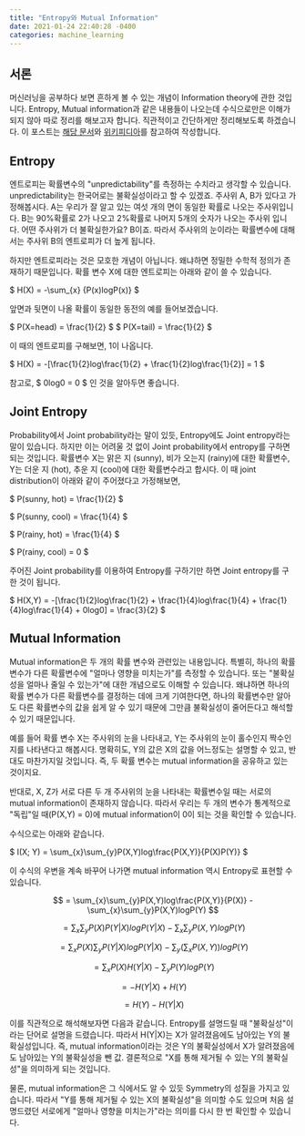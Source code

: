 ```yaml
---
title: "Entropy와 Mutual Information"
date: 2021-01-24 22:40:28 -0400
categories: machine_learning
---
```


<script type="text/x-mathjax-config">
MathJax.Hub.Config({
    displayAlign: "left"
});
</script>

## 서론 ##
머신러닝을 공부하다 보면 흔하게 볼 수 있는 개념이 Information theory에 관한 것입니다.
Entropy, Mutual information과 같은 내용들이 나오는데 수식으로만은 이해가 되지 않아 따로 정리를 해보고자 합니다.
직관적이고 간단하게만 정리해보도록 하겠습니다.
이 포스트는 [해당 문서](https://people.cs.umass.edu/~elm/Teaching/Docs/mutInf.pdf)와 [위키피디아](https://en.wikipedia.org/wiki/Mutual_information)를 참고하여 작성합니다.

## Entropy ##
엔트로피는 확률변수의 "unpredictability"를 측정하는 수치라고 생각할 수 있습니다.
unpredictability는 한국어로는 불확실성이라고 할 수 있겠죠.
주사위 A, B가 있다고 가정해봅시다.
A는 우리가 잘 알고 있는 여섯 개의 면이 동일한 확률로 나오는 주사위입니다.
B는 90%확률로 2가 나오고 2%확률로 나머지 5개의 숫자가 나오는 주사위 입니다.
어떤 주사위가 더 불확실한가요?
B이죠. 따라서 주사위의 눈이라는 확률변수에 대해서는 주사위 B의 엔트로피가 더 높게 됩니다.

하지만 엔트로피라는 것은 모호한 개념이 아닙니다.
왜냐하면 정밀한 수학적 정의가 존재하기 때문입니다.
확률 변수 X에 대한 엔트로피는 아래와 같이 쓸 수 있습니다.

$ H(X) = -\sum_{x} {P(x)logP(x)} $

앞면과 뒷면이 나올 확률이 동일한 동전의 예를 들어보겠습니다.

$ P(X=head) = \frac{1}{2} $
$ P(X=tail) = \frac{1}{2} $

이 때의 엔트로피를 구해보면, 1이 나옵니다.

$ H(X) = -[\frac{1}{2}log\frac{1}{2} + \frac{1}{2}log\frac{1}{2}] = 1 $

참고로, $ 0log0 = 0 $ 인 것을 알아두면 좋습니다.


## Joint Entropy ##
Probability에서 Joint probability라는 말이 있듯, Entropy에도 Joint entropy라는 말이 있습니다.
하지만 이는 어려울 것 없이 Joint probability에서 entropy를 구하면 되는 것입니다.
확률변수 X는 맑은 지 (sunny), 비가 오는지 (rainy)에 대한 확률변수, Y는 더운 지 (hot), 추운 지 (cool)에 대한 확률변수라고 합시다.
이 때 joint distribution이 아래와 같이 주어졌다고 가정해보면,

$ P(sunny, hot) = \frac{1}{2} $

$ P(sunny, cool) = \frac{1}{4} $

$ P(rainy, hot) = \frac{1}{4} $

$ P(rainy, cool) = 0 $

주어진 Joint probability를 이용하여 Entropy를 구하기만 하면 Joint entropy를 구한 것이 됩니다.

$ H(X,Y) = -[\frac{1}{2}log\frac{1}{2} + \frac{1}{4}log\frac{1}{4} + \frac{1}{4}log\frac{1}{4} + 0log0] = \frac{3}{2} $



## Mutual Information ##
Mutual information은 두 개의 확률 변수와 관련있는 내용입니다.
특별히, 하나의 확률 변수가 다른 확률변수에 "얼마나 영향을 미치는가"를 측정할 수 있습니다.
또는 "불확실성을 얼마나 줄일 수 있는가"에 대한 개념으로도 이해할 수 있습니다.
왜냐하면 하나의 확률 변수가 다른 확률변수를 결정하는 데에 크게 기여한다면, 하나의 확률변수만 알아도 다른 확률변수의 값을 쉽게 알 수 있기 때문에 그만큼 불확실성이 줄어든다고 해석할 수 있기 때문입니다.

예를 들어 확률 변수 X는 주사위의 눈을 나타내고, Y는 주사위의 눈이 홀수인지 짝수인지를 나타낸다고 해봅시다.
명확히도, Y의 값은 X의 값을 어느정도는 설명할 수 있고, 반대도 마찬가지일 것입니다.
즉, 두 확률 변수는 mutual information을 공유하고 있는 것이지요.

반대로, X, Z가 서로 다른 두 개 주사위의 눈을 나타내는 확률변수일 때는 서로의 mutual information이 존재하지 않습니다.
따라서 우리는 두 개의 변수가 통계적으로 "독립"일 때(P(X,Y) = 0)에 mutual information이 0이 되는 것을 확인할 수 있습니다.

수식으로는 아래와 같습니다.

$ I(X; Y) = \sum_{x}\sum_{y}P(X,Y)log\frac{P(X,Y)}{P(X)P(Y)} $

이 수식의 우변을 계속 바꾸어 나가면 mutual information 역시 Entropy로 표현할 수 있습니다.

$$ = \sum_{x}\sum_{y}P(X,Y)log\frac{P(X,Y)}{P(X)} - \sum_{x}\sum_{y}P(X,Y)logP(Y) $$

$$ = \sum_{x}\sum_{y}P(X)P(Y|X)logP(Y|X) - \sum_{x}\sum_{y}P(X,Y)logP(Y) $$

$$ = \sum_{x}P(X)\sum_{y}P(Y|X)logP(Y|X) - \sum_{y}(\sum_{x}P(X,Y))logP(Y) $$

$$ = \sum_{x}P(X)H(Y|X) - \sum_{y}P(Y)logP(Y) $$

$$ = -H(Y|X) + H(Y) $$

$$ = H(Y) -H(Y|X) $$

이를 직관적으로 해석해보자면 다음과 같습니다.
Entropy를 설명드릴 때 "불확실성"이라는 단어로 설명을 드렸습니다.
따라서 H(Y|X)는 X가 알려졌음에도 남아있는 Y의 불확실성입니다.
즉, mutual information이라는 것은 Y의 불확실성에서 X가 알려졌음에도 남아있는 Y의 불확실성을 뺀 값.
결론적으로 "X를 통해 제거될 수 있는 Y의 불확실성"을 의미하게 되는 것입니다.

물론, mutual information은 그 식에서도 알 수 있듯 Symmetry의 성질을 가지고 있습니다.
따라서 "Y를 통해 제거될 수 있는 X의 불확실성"을 의미할 수도 있으며 처음 설명드렸던 서로에게 "얼마나 영향을 미치는가"라는 의미를 다시 한 번 확인할 수 있습니다.
